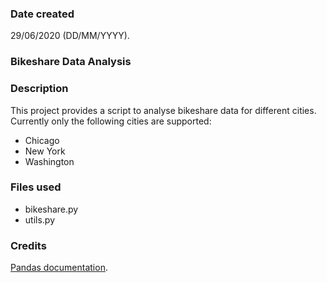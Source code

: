 ### Date created
29/06/2020 (DD/MM/YYYY).

### Bikeshare Data Analysis

### Description
This project provides a script to analyse bikeshare data for different cities.
Currently only the following cities are supported:
* Chicago
* New York
* Washington

### Files used
* bikeshare.py
* utils.py

### Credits
[Pandas documentation](https://pandas.pydata.org/docs/).

